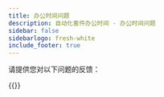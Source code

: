 ```yaml
---
title: 办公时间问题
description: 自动化套件办公时间 - 办公时间问题
sidebar: false
sidebarlogo: fresh-white
include_footer: true
---
```

请提供您对以下问题的反馈：

{{<questions showNavigationButtons=false >}}
